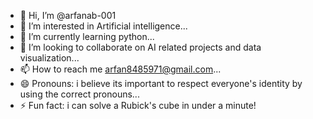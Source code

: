 - 👋 Hi, I’m @arfanab-001
- 👀 I’m interested in Artificial intelligence...
- 🌱 I’m currently learning python...
- 💞️ I’m looking to collaborate on AI related projects and data visualization...
- 📫 How to reach me arfan8485971@gmail.com...
- 😄 Pronouns: i believe its important to respect everyone's identity by using the correct pronouns...
- ⚡ Fun fact: i can solve a Rubick's cube in under a minute!

<!---
arfanab-001/arfanab-001 is a ✨ special ✨ repository because its `README.md` (this file) appears on your GitHub profile.
You can click the Preview link to take a look at your changes.
--->

